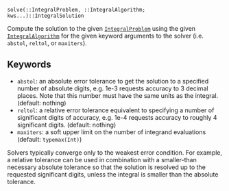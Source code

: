 ```
solve(::IntegralProblem, ::IntegralAlgorithm; kws...)::IntegralSolution
```

Compute the solution to the given [`IntegralProblem`](@ref) using the given [`IntegralAlgorithm`](@ref) for the given keyword arguments to the solver (i.e. `abstol`, `reltol`, or `maxiters`).

## Keywords

  * `abstol`: an absolute error tolerance to get the solution to a specified number of absolute digits, e.g. 1e-3 requests accuracy to 3 decimal places.  Note that this number must have the same units as the integral. (default: nothing)
  * `reltol`: a relative error tolerance equivalent to specifying a number of significant digits of accuracy, e.g. 1e-4 requests accuracy to roughly 4 significant digits. (default: nothing)
  * `maxiters`: a soft upper limit on the number of integrand evaluations (default: `typemax(Int)`)

Solvers typically converge only to the weakest error condition. For example, a relative tolerance can be used in combination with a smaller-than necessary absolute tolerance so that the solution is resolved up to the requested significant digits, unless the integral is smaller than the absolute tolerance.
